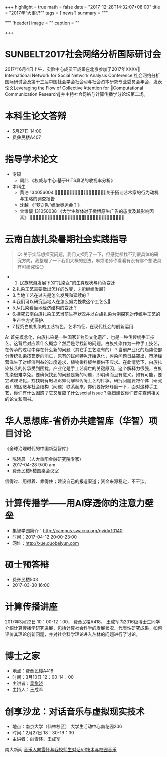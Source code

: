 +++
highlight = true
math = false
date = "2017-12-28T14:32:07+08:00"
title = "2017年“大事记”"
tags = ['news']
summary = """

"""
[header]
  image = ""
  caption = ""

+++

# SUNBELT2017社会网络分析国际研讨会

2017年6月4日上午，实验中心成员王成军在北京参加了2017年XXXV|| International Network for Social Network Analysis Conference 社会网络分析国际研讨会及第十三届中国社会学会社会网与社会资本研究专业委员会年会，发表论文Leveraging the Flow of Collective Attention for Computational Communication Research，并主持社会网络与计算传播学分论坛第二场。

# 本科生论文答辩

- 5月27日 14:00
- 费彝民楼A407

# 指导学术论文

- 专硕
  - 周纬 《权威与中心:基于HITS算法的收视率分析》
- 本科生
  - 黄浩 134056004 􏴃􏳤􏱼􏱽􏱾􏱿􏲀􏲄􏲁􏱴􏲅􏲆􏳓􏳔􏳕􏲄􏲯􏲰关于搭讪艺术家的行为动机与策略的调查报告
  - 沈越 [《“梦之队”统治奥运会？》](https://data-journalism.github.io/olympic/index.html)
  - 曾维靓 131050038 《大学生群体对于微博原生广告的态度及其影响因素》
 􏴊􏴋􏴃􏳤􏱼􏱽􏱾􏱿􏲀􏲄􏲁􏱴􏲅􏲆􏳓􏳔􏳕􏲄􏲯􏲰􏴃􏳤􏱼􏱽􏱾􏱿􏲀􏲄􏲁􏱴􏲅􏲆􏳓

# 云南白族扎染暑期社会实践指导

> Q: 关于实际想探究问题，我们又探究了一下，但感觉都找不到很具体的研究方向，我整理了一下我们大概的想法，麻烦老师你看看有没有哪个想法具有可研究性😶

- 1. 民族旅游发展下的“扎染女”的生存现状与角色变迁
- 2.扎染工艺需要做出怎样的改变，才能继续发展?
- 3.当地工艺在过去是怎么发展和延续的？
- 4.我们可以研究当地人在怎么努力挽救这个工艺么
- 5.从扎染看当地经济结构的变迁？
- 6.探究云南白族扎染工艺当前生存状况并以白族扎染为例探究对传统手工艺的生产性方式保护.
- 7.探究白族扎染的工艺特色，艺术特征，在现代社会的创新运用.

A: 首先概念化，白族扎染是一种国家非物质文化遗产，也是一种传传统手工技艺。这背后对应着什么概念？然后是寻找新的问题。白族扎染作为一种手工技艺，在传承的过程中存在什么新的问题（其它手工艺没有的）？当前产业化的趋势使部分传统扎染技艺走向消亡，原有的民间特色开始退化，污染问题日益突出，市场经营滋生了对经济利益的过度追求，植物染料板兰根供不应求。在此情势下，白族扎染技艺的传承受到困扰。产业化是手工艺凋亡的关键原因，这个解释力很强，白族扎染很难幸免。要确保找到的问题是新的问题，即明确而且有意义。如有可能，要尝试理论化，找找既有的理论如何解释传统工艺的传承。研究问题要将个体（研究者）的困惑与社会结构（问题）联系起来。你们要好好琢磨一下，面对这种手工艺，你们有什么困惑？它又反应了什么social issue？强烈建议你们首先查询相关的论文和图书。

# 华人思想库-省侨办共建智库（华智）项目讨论

《全球治理时代的中国新型智库》

- 陈晓晨 （人大重阳金融研究院专家）
- 2017-04-28 9:00 am
- 费彝民楼5楼圆桌会议室

信得过、用得着、靠得住；建设自己的报送渠道；资金来源稳定，不干涉。


# 计算传播学——用AI穿透你的注意力壁垒

- 集智学园简介：http://campus.swarma.org/gvid=10140
- 时间：2017-04-12 20:00-23:00
- 网址：http://xue.duobeiyun.com


# 硕士预答辩

- 费彝民楼503
- 2017-03-30 16:00

# 计算传播讲座

2017年3月22日 10：00-12：00， 费彝民楼A418， 王成军向2016级博士生同学介绍计算传播学研究进展，包括计算社会科学的发展状况、代表性研究成果，如何评价其理论创新问题，并对社会科学理论进入丛林的问题进行了讨论。

# 博士之家
- 地点：费彝民楼A418
- 时间：3月10日 12：00-14：00
- 主讲者：[吴愈晓](http://sociology.nju.edu.cn/teacher/social/quanzhi/350.html)
- 主持人：王成军

# 创享沙龙：对话音乐与虚拟现实技术

- 地点：南京大学（仙林校区） 大学生活动中心南花园206
- 时间：2月27日 18：30-19：30
- 主讲者：向雪怀、王成军

南大新闻 [音乐人向雪怀与我校师生对话VR技术与校园音乐
](http://news.nju.edu.cn/show_article_4_45010)
